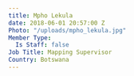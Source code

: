 ```yaml
---
title: Mpho Lekula
date: 2018-06-01 20:57:00 Z
Photo: "/uploads/mpho_lekula.jpg"
Member Type:
  Is Staff: false
Job Title: Mapping Supervisor
Country: Botswana
---
```


